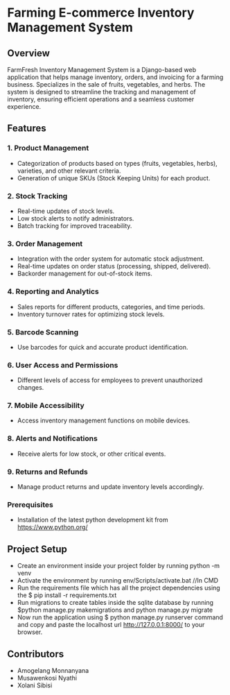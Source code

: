 # Farming E-commerce Inventory Management System

## Overview

FarmFresh Inventory Management System is a Django-based web application that helps manage inventory, orders, and invoicing for a farming business. Specializes in the sale of fruits, vegetables, and herbs. The system is designed to streamline the tracking and management of inventory, ensuring efficient operations and a seamless customer experience. 

## Features

### 1. Product Management

- Categorization of products based on types (fruits, vegetables, herbs), varieties, and other relevant criteria.
- Generation of unique SKUs (Stock Keeping Units) for each product.

### 2. Stock Tracking

- Real-time updates of stock levels.
- Low stock alerts to notify administrators.
- Batch tracking for improved traceability.

### 3. Order Management

- Integration with the order system for automatic stock adjustment.
- Real-time updates on order status (processing, shipped, delivered).
- Backorder management for out-of-stock items.

### 4. Reporting and Analytics

- Sales reports for different products, categories, and time periods.
- Inventory turnover rates for optimizing stock levels.

### 5. Barcode Scanning

- Use barcodes for quick and accurate product identification.

### 6. User Access and Permissions

- Different levels of access for employees to prevent unauthorized changes.

### 7. Mobile Accessibility

- Access inventory management functions on mobile devices.

### 8. Alerts and Notifications

- Receive alerts for low stock, or other critical events.

### 9. Returns and Refunds

- Manage product returns and update inventory levels accordingly.


### Prerequisites

- Installation of the latest python development kit from https://www.python.org/

## Project Setup
* Create an environment inside your project folder by running python<version> -m venv <virtual-environment-name>
* Activate the environment by running env/Scripts/activate.bat //In CMD
* Run the requirements file which has all the project dependencies using the $ pip install -r requirements.txt
* Run migrations to create tables inside the sqlite database by running $python manage.py makemigrations and python manage.py migrate
* Now run the application using $ python manage.py runserver command and copy and paste the localhost url http://127.0.0.1:8000/ to your browser. 


## Contributors

- Amogelang Monnanyana
- Musawenkosi Nyathi
- Xolani Sibisi
